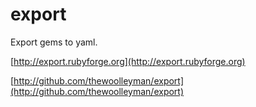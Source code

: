 export
======

Export gems to yaml.

[http://export.rubyforge.org](http://export.rubyforge.org)

[http://github.com/thewoolleyman/export](http://github.com/thewoolleyman/export)

